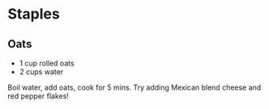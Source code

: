 # Staples

## Oats

 - 1 cup rolled oats
 - 2 cups water

Boil water, add oats, cook for 5 mins.
Try adding Mexican blend cheese and red pepper flakes!

